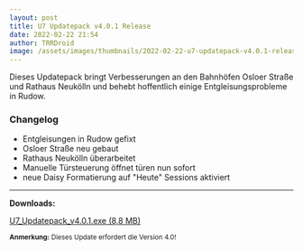 ```yaml
---
layout: post
title: U7 Updatepack v4.0.1 Release
date: 2022-02-22 21:54
author: TRRDroid
image: /assets/images/thumbnails/2022-02-22-u7-updatepack-v4.0.1-release.jpg
---
```

Dieses Updatepack bringt Verbesserungen an den Bahnhöfen Osloer Straße und Rathaus Neukölln und behebt hoffentlich einige Entgleisungsprobleme in Rudow.

### Changelog

- Entgleisungen in Rudow gefixt
- Osloer Straße neu gebaut
- Rathaus Neukölln überarbeitet
- Manuelle Türsteuerung öffnet türen nun sofort
- neue Daisy Formatierung auf "Heute" Sessions aktiviert

---

**Downloads:**

<a href="{{ '/files/v4.0/updates/U7_Updatepack_v4.0.1.exe' | relative_url }}" class="btn btn-success"><i class="fa fa-file-zip-o fa-fw"></i> U7_Updatepack_v4.0.1.exe (8,8 MB)</a>

<small>**Anmerkung:** Dieses Update erfordert die Version 4.0!</small>
